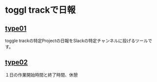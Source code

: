 # toggl trackで日報

## [type01](./type01/)

toggle trackの特定Projectの日報をSlackの特定チャンネルに投げるツールです。

## [type02](./type02/)

１日の作業開始時間と終了時間、休憩